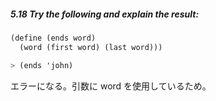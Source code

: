 ##### 5.18  Try the following and explain the result:
```Scheme
(define (ends word)
  (word (first word) (last word)))

> (ends 'john)
```

エラーになる。引数に word を使用しているため。
